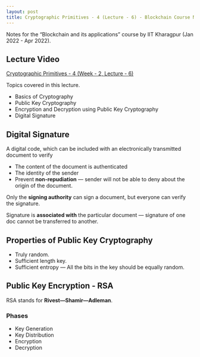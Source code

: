 ```yaml
---
layout: post
title: Cryptographic Primitives - 4 (Lecture - 6) - Blockchain Course Notes
---
```


Notes for the “Blockchain and its applications” course by IIT Kharagpur (Jan 2022 - Apr 2022).

<!--more-->

## Lecture Video

[Cryptographic Primitives - 4 (Week - 2, Lecture - 6)](https://youtu.be/HOXq7mLjhBU)

Topics covered in this lecture.

- Basics of Cryptography
- Public Key Cryptography
- Encryption and Decryption using Public Key Cryptography
- Digital Signature

## Digital Signature

A digital code, which can be included with an electronically transmitted document to verify

- The content of the document is authenticated
- The identity of the sender
- Prevent **non-repudiation** — sender will not be able to deny about the origin of the document.

Only the **signing authority** can sign a document, but everyone can verify the signature.

Signature is **associated with** the particular document — signature of one doc cannot be transferred to another.

## Properties of Public Key Cryptography

- Truly random.
- Sufficient length key.
- Sufficient entropy — All the bits in the key should be equally random.

## Public Key Encryption - RSA

RSA stands for **Rivest—Shamir—Adleman**.

### Phases

- Key Generation
- Key Distribution
- Encryption
- Decryption
